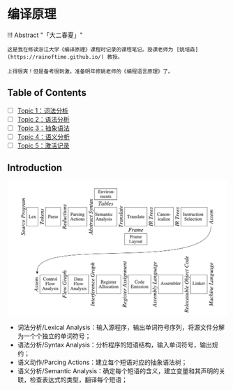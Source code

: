# 编译原理

!!! Abstract "「大二春夏」"

    这是我在修读浙江大学《编译原理》课程时记录的课程笔记。授课老师为 [姚培森](https://rainoftime.github.io/) 教授。

    上得很爽！但是备考很刺激。准备明年修姚老师的《编程语言原理》了。

## Table of Contents

- [ ] [Topic 1：词法分析](./1%20lex.md)
- [ ] [Topic 2：语法分析](./2%20parse.md)
- [ ] [Topic 3：抽象语法](./3%20ast.md)
- [ ] [Topic 4：语义分析](./4%20semantic.md)
- [ ] [Topic 5：激活记录](./5%20activation.md)

## Introduction

<img class="center-picture" src="./assets/0-1.png" width=550 />

- 词法分析/Lexical Analysis：输入源程序，输出单词符号序列，将源文件分解为一个个独立的单词符号；
- 语法分析/Syntax Analysis：分析程序的短语结构，输入单词符号，输出规约；
- 语义动作/Parcing Actions：建立每个短语对应的抽象语法树；
- 语义分析/Semantic Analysis：确定每个短语的含义，建立变量和其声明的关联，检查表达式的类型，翻译每个短语；

<!-- - 栈帧布局/Stack Frame Layout：按机器要求的方式将变量、函数参数分配于活跃记录（即栈帧）内；
- 翻译/Translation：生成中间表示树（IR 树），这是一种与任何特定程序设计语言和目标机体系结构无关的表示；
- 规范化/Canonicalization：提取表达式中的副作用，整理条件分支，以方便下一阶段的处理；
- 指令选择/Instruction Selection：将 IR 树结点组合成与目标机指令的动作相对应的块；
- 控制流分析/Control Flow Analysis：分析指令的顺序并建立控制流图，此图表示程序执行时可能流经的所有控制流；
- 数据流分析/Data Flow Analysis：收集程序变量的数据流信息，例如活跃分析（liveness analysis）计算每一个变量的需使用其值的地点（即它的活跃点）；
- 寄存器分配/Register Allocation：为程序中的每一个变量和临时数据选择一个寄存器，不在同一时间活跃的两个变量可以共享同一个寄存器；
- 代码流出/Code Emission：用机器寄存器替代每一条机器指令中出现的临时变量名。 -->
